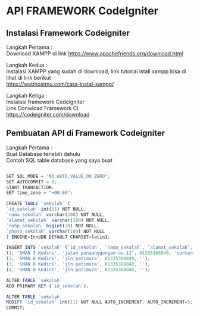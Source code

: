 <html>
  <h1>API FRAMEWORK CodeIgniter</h1>
  <h2>Instalasi Framework Codeigniter</h2>
  <p>Langkah Pertama  :</br>
  Download XAMPP di link <a href = "https://www.apachefriends.org/download.html">https://www.apachefriends.org/download.html</a>
  </p>
  <p>Langkah Kedua  : </br>
  Instalasi XAMPP yang sudah di download, link tutorial istall xampp bisa di lihat di link berikut 
  <br>
  <a href="https://webhostmu.com/cara- instal-xampp/"> 
  https://webhostmu.com/cara-instal-xampp/</a>
  </p>
  <p>Langkah Ketiga  : </br>
  Instalasi framework Codeigniter 
  <br> 
  Link Donwload Framework CI
  <br>
  <a href="https://codeigniter.com/download">
  https://codeigniter.com/download</a>
  </p>
  
  
  <h2>Pembuatan API di Framework Codeigniter</h2>
  <p>Langkah Pertama  :<br>
  Buat Database terlebih dahulu <br>
  Contoh SQL table database yang saya buat
  </p>
  
  ```javascript

SET SQL_MODE = "NO_AUTO_VALUE_ON_ZERO";
SET AUTOCOMMIT = 0;
START TRANSACTION;
SET time_zone = "+00:00";

CREATE TABLE `sekolah` (
  `id_sekolah` int(11) NOT NULL,
  `nama_sekolah` varchar(100) NOT NULL,
  `alamat_sekolah` varchar(100) NOT NULL,
  `nohp_sekolah` bigint(20) NOT NULL,
  `photo_sekolah` varchar(100) NOT NULL
) ENGINE=InnoDB DEFAULT CHARSET=latin1;

INSERT INTO `sekolah` (`id_sekolah`, `nama_sekolah`, `alamat_sekolah`, `nohp_sekolah`, `photo_sekolah`) VALUES
(1, 'SMAN 7 Kediri', 'jalan penaanggungan no.11', 81335368840, 'content://com.android.providers.media.documents/document/image%3A337917'),
(2, 'SMAN 8 Kediri', 'jln patimura', 81335368840, ''),
(3, 'SMAN 8 Kediri', 'jln patimura', 81335368840, ''),
(4, 'SMAN 8 Kediri', 'jln patimura', 81335368840, '');

ALTER TABLE `sekolah`
  ADD PRIMARY KEY (`id_sekolah`);

ALTER TABLE `sekolah`
  MODIFY `id_sekolah` int(11) NOT NULL AUTO_INCREMENT, AUTO_INCREMENT=5;
COMMIT;

  ```
  
  
</html> 
